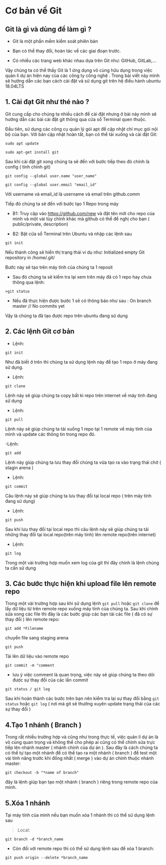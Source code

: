 # Cơ bản về Git


## Git là gì và dùng để làm gì ?

- Git là một phẩn mềm kiểm soát phiên bản

- Bạn có thể thay đổi, hoàn tác về các giai đoạn trước.

- Có nhiều các trang web khác nhau dựa trên Git như: GitHub, GitLab,...

Vậy chúng ta có thể thấy Git là 1 ứng dụng vô cùng hữu dụng trong việc quản lí dự án hiện nay của các công ty công nghệ . Trong bài viết này mình sẽ hướng dẫn các bạn cách cài đặt và sử dụng git trên hệ điều hành ubuntu 18.04LTS

## 1. Cài đạt Git như thé nào ?

Git cung cấp cho chúng ta nhiều cách để cài đặt nhưng ở bài này mình sẽ hướng dẫn các bài cài đặt git thông qua cửa sổ Terminal quen thuộc.

Đầu tiên, sử dụng các công cụ quản lý gói apt để cập nhật chỉ mục gói nội bộ của bạn. Với bản cập nhật hoàn tất, bạn có thể tải xuống và cài đặt Git:

```
sudo apt update

sudo apt-get install git
```

Sau khi cài đặt git xong chúng ta  sẽ đến với bước tiếp theo đó chính là config ( tinh chỉnh git)
```
git config --global user.name "user_name"

git config --global user.email "email_id"
```

Với username và email_id là username và email trên github.comm

Tiếp đó chúng ta sẽ đến với bước tạo 1 Repo trong máy

- B1: Truy cập vào https://github.com/new và đặt tên mới cho repo của mình và một vài tùy chỉnh khác mà github có thể đề nghị cho bạn ( public/private, description)
 
- B2: Bật cửa sổ Terminal trên Ubuntu và nhập các lệnh sau

```
git init
```

Nếu thành công sẽ hiển thị trạng thái ví dụ như: Initialized empty Git repository in /home/.git/

Bước này sẽ tạo trên máy tính của chúng ta 1 reposit
 
- Sau đó chúng ta sẽ kiếm tra lại xem trên máy đã có 1 repo hay chưa thông qua lệnh:

```
>git status
```

 - Nếu đã thực hiện được bước 1 sẽ có thông báo như sau : On branch master // No commits yet

Vậy là chúng ta đã tạo được repo trên ubuntu đang sử dụng 

## 2. Các lệnh Git cơ bản

 - Lệnh:
 
 `git init`
 
 Như đã biết ở trên thì chúng ta sử dụng lệnh này để tạo 1 repo ở máy đang sử dụng.

- Lệnh: 

`git clone`
 
 Lệnh này sẽ giúp chúng ta copy bất kì repo trên internet về máy tính đang sử dụng 

- Lệnh:

`git pull`

 Lệnh này sẽ giúp chúng ta tải xuống 1 repo tại 1 remote về máy tính của mình và update các thông tin trong repo đó.
 
 -Lệnh:
 
 `git add`
 
 Lệnh này giúp chúng ta lưu thay đổi chúng ta vừa tạo ra vào trạng thái chờ ( stagin arena )
 
- Lệnh:

`git commit`

Câu lệnh này sẽ giúp chúng ta lưu thay đổi tại local repo ( trên máy tính đang sử dụng)

- Lệnh: 

`git push`

Sau khi lưu thay đổi tại local repo thì câu lệnh này sẽ giúp chúng ta tải những thay đổi tại local repo(trên máy tính) lên remote repo(trên internet)

- Lệnh: 

`git log`
 
Trong một vài trường hợp muốn xem log của git thì đây chính là lệnh chúng ta cần sử dụng

## 3. Các bước thực hiện khi upload file lên remote repo

Trong một vài trường hợp sau khi sử dụng lệnh `git pull` hoặc `git clone` để lấy dữ liệu từ trên remote repo xuống máy tính của chúng ta. Sau khi chỉnh sửa xong các file thì đây là các bước giúp các bạn tải các file ( đã có sự thay đổi ) lên remote repo: 

`git add *Filename`

chuyển file sang staging arena

`git push`

Tải lên dữ liệu vào remote repo

`git commit -m "comment` 
- lưu ý việc comment là quan trọng, việc này sẽ giúp chúng ta theo dõi được sự thay đổi của các lần commit

`git status / git log`

Sau khi hoàn thành các bước trên bạn nên kiểm tra lại sự thay đổi bằng `git status` hoặc `git log` ( nơi mà git sẽ thường xuyên update trạng thái của các sự thay đổi )



## 4.Tạo 1 nhánh ( Branch )

Trong rất nhiều trường hợp và cũng như trong thực tế, việc quản lí dự án là vô cùng quan trọng và không thể cho phép ai cũng có thể chỉnh sửa trực tiếp lên nhánh master ( nhánh chính của dự án ). Sau đây là cách chúng ta có thể tự tạo một nhánh để có thể tạo ra một nhánh ( branch ) để test một vài tính năng trước khi đồng nhất ( merge ) vào dự án chính thuộc nhánh master:

`git checkout -b "*name of branch"`

đây là lệnh giúp bạn tạo một nhánh ( branch ) riêng trong remote repo của mình.


## 5.Xóa 1 nhánh
Tại máy tính của mình nếu bạn muốn xóa 1 nhánh thì có thể sử dụng lệnh sau
>Local: 

`git branch -d *branch_name`

- Còn đối với remote repo thì có thể sử dụng lệnh sau để xóa 1 branch:

`git push origin --delete *branch_name`

